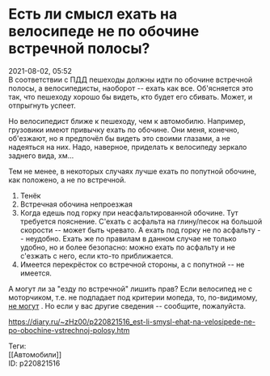 Есть ли смысл ехать на велосипеде не по обочине встречной полосы?
==================================================================

   
 2021-08-02, 05:52   
  В соответствии с ПДД пешеходы должны идти по обочине встречной полосы, а велосипедисты, наоборот -- ехать как все. Об'ясняется это так, что пешеходу хорошо бы видеть, кто будет его сбивать. Может, и отпрыгнуть успеет.   
   
 Но велосипедист ближе к пешеходу, чем к автомобилю. Например, грузовики имеют привычку ехать по обочине. Они меня, конечно, об'езжают, но я предпочёл бы видеть это своими глазами, а не надеяться на них. Надо, наверное, приделать к велосипеду зеркало заднего вида, хм...   
   
 Тем не менее, в некоторых случаях лучше ехать по попутной обочине, как положено, а не по встречной.   
 1. Тенёк   
 2. Встречная обочина непроезжая   
 3. Когда едешь под горку при неасфальтированной обочине. Тут требуется пояснение. С'ехать с асфальта на глину/песок на большой скорости -- может быть чревато. А ехать под горку не по асфальту -- неудобно. Ехать же по правилам в данном случае не только удобно, но и более безопасно: можно ехать по асфальту и не с'езжать с него, если кто-то приближается.   
 4. Имеется перекрёсток со встречной стороны, а с попутной -- не имеется.   
   
 А могут ли за "езду по встречной" лишить прав? Если велосипед не с моторчиком, т.е. не подпадает под критерии мопеда, то, по-видимому,  [не могут](https://ngs24.ru/text/auto/2020/05/11/69248467/)  . Но если у вас другие сведения -- сообщите, пожалуйста.   
    
 <https://diary.ru/~zHz00/p220821516_est-li-smysl-ehat-na-velosipede-ne-po-obochine-vstrechnoj-polosy.htm>   
   
 Теги:   
 [[Автомобили]]   
 ID: p220821516